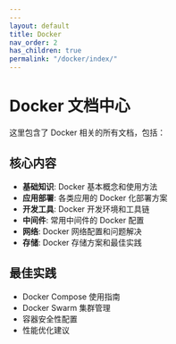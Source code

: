 ```yaml
---
---
layout: default
title: Docker
nav_order: 2
has_children: true
permalink: "/docker/index/"
---
```


# Docker 文档中心

这里包含了 Docker 相关的所有文档，包括：

## 核心内容

- **基础知识**: Docker 基本概念和使用方法
- **应用部署**: 各类应用的 Docker 化部署方案
- **开发工具**: Docker 开发环境和工具链
- **中间件**: 常用中间件的 Docker 配置
- **网络**: Docker 网络配置和问题解决
- **存储**: Docker 存储方案和最佳实践

## 最佳实践

- Docker Compose 使用指南
- Docker Swarm 集群管理
- 容器安全性配置
- 性能优化建议
